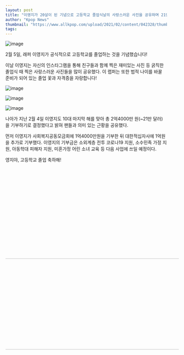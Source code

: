 ```yaml
---
layout: post
title: "이영지가 20살이 된 기념으로 고등학교 졸업식날의 사랑스러운 사진을 공유하며 21만 달러를 기부합니다."
author: "Kpop News"
thumbnail: "https://www.allkpop.com/upload/2021/02/content/042328/thumb/1612499296-20210204-leeyoungji.jpg"
tags: 
---
```



![image](https://www.allkpop.com/upload/2021/02/content/042328/1612499296-20210204-leeyoungji.jpg)

2월 5일, 래퍼 이영지가 공식적으로 고등학교를 졸업하는 것을 기념했습니다!

이날 이영지는 자신의 인스타그램을 통해 친구들과 함께 찍은 재미있는 사진 등 굵직한 졸업식 때 찍은 사랑스러운 사진들을 많이 공유했다. 이 랩퍼는 또한 법적 나이를 바꿀 준비가 되어 있는 졸업 꽃과 자격증을 자랑합니다!

![image](https://www.allkpop.com/upload/2021/02/content/042331/1612499467-0001261117-001-20210205114731873.jpg)

![image](https://www.allkpop.com/upload/2021/02/content/042331/1612499467-0001261117-003-20210205114731900.jpg)

![image](https://www.allkpop.com/upload/2021/02/content/042331/1612499467-0001261117-004-20210205114731912.jpg)

나아가 지난 2월 4일 이영지도 10대 마지막 해를 맞아 총 2억4000만 원(~21만 달러)을 기부하기로 결정했다고 밝혀 팬들과 의미 있는 근황을 공유했다.

먼저 이영지가 사회복지공동모금회에 1억4000만원을 기부한 뒤 대한적십자사에 1억원을 추가로 기부했다. 이영지의 기부금은 소외계층 전투 코로나19 지원, 소수민족 가정 지원, 아동학대 피해자 지원, 미혼가정 어린 소녀 교육 등 다음 사업에 쓰일 예정이다.

영지야, 고등학교 졸업 축하해!


<div class="video_wrapper" style="padding-top: 56.25%;">
    <iframe class="instagram-media" id="instagram-embed-0" src="https://www.instagram.com/p/CK3aBW8J7Y-/embed/captioned/?cr=1&amp;v=13&amp;wp=1080&amp;rd=https%3A%2F%2Fwww.allkpop.com&amp;rp=%2Farticle%2F2021%2F02%2Flee-young-ji-shares-lovable-photos-from-her-high-school-graduation-day-donates-210000-usd-to-commemorate-turning-20-years-old#%7B%22ci%22%3A0%2C%22os%22%3A2593.4799999231473%2C%22ls%22%3A2235.5599999427795%2C%22le%22%3A2590.280000003986%7D" allowtransparency="true" allowfullscreen="true" frameborder="0" height="0" data-instgrm-payload-id="instagram-media-payload-0" scrolling="no" style="background: white; max-width: 540px; width: calc(100% - 2px); border-radius: 3px; border: 1px solid rgb(219, 219, 219); box-shadow: none; display: block; margin: 0px; min-width: 326px; padding: 0px; position: absolute;"></iframe>
</div>



<div class="video_wrapper" style="padding-top: 56.25%;">
    <iframe class="instagram-media" id="instagram-embed-1" src="https://www.instagram.com/p/CK5JOo0pGyT/embed/captioned/?cr=1&amp;v=13&amp;wp=1080&amp;rd=https%3A%2F%2Fwww.allkpop.com&amp;rp=%2Farticle%2F2021%2F02%2Flee-young-ji-shares-lovable-photos-from-her-high-school-graduation-day-donates-210000-usd-to-commemorate-turning-20-years-old#%7B%22ci%22%3A1%2C%22os%22%3A2597.829999984242%2C%22ls%22%3A2235.5599999427795%2C%22le%22%3A2590.280000003986%7D" allowtransparency="true" allowfullscreen="true" frameborder="0" height="0" data-instgrm-payload-id="instagram-media-payload-1" scrolling="no" style="background: white; max-width: 540px; width: calc(100% - 2px); border-radius: 3px; border: 1px solid rgb(219, 219, 219); box-shadow: none; display: block; margin: 0px; min-width: 326px; padding: 0px; position: absolute;"></iframe>
</div>
